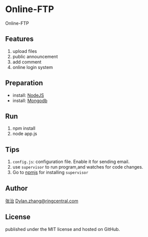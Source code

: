 # Online-FTP
Online-FTP

## Features

1. upload files
2. public announcement
3. add comment
4. online login system


## Preparation


* install: [NodeJS](https://nodejs.org/en/)
* install: [Mongodb](https://www.mongodb.org/downloads#production)

## Run

1. npm install
2. node app.js

## Tips

1. `config.js`: configuration file. Enable it for sending email.
2. use `supervisor` to run program,and watches for code changes. 
3. Go to [npmjs](www.npmjs.com) for installing `supervisor`


## Author


[张治](http://www.idylan.cn)
Dylan.zhang@ringcentral.com


## License


published under the MIT license and hosted on GitHub. 